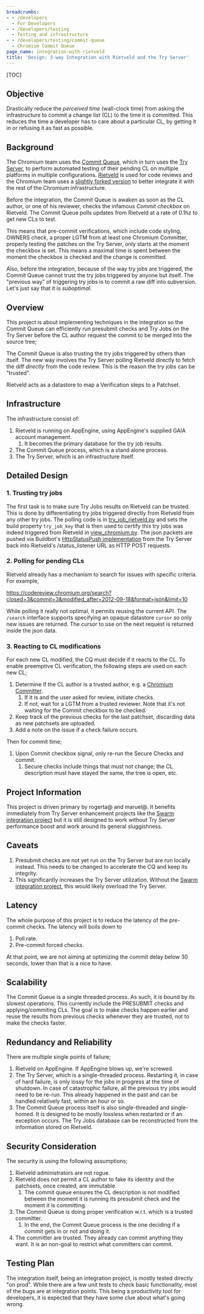 ```yaml
---
breadcrumbs:
- - /developers
  - For Developers
- - /developers/testing
  - Testing and infrastructure
- - /developers/testing/commit-queue
  - Chromium Commit Queue
page_name: integration-with-rietveld
title: 'Design: 3-way Integration with Rietveld and the Try Server'
---
```


[TOC]

## Objective

Drastically reduce the *perceived time* (wall-clock time) from asking the
infrastructure to commit a change list (CL) to the time it is committed. This
reduces the time a developer has to care about a particular CL, by getting it in
or refusing it as fast as possible.

## Background

The Chromium team uses the [Commit
Queue](/developers/testing/commit-queue/design), which in turn uses the [Try
Server](/system/errors/NodeNotFound), to perform automated testing of their
pending CL on multiple platforms in multiple configurations.
[Rietveld](http://code.google.com/p/rietveld/) is used for code reviews and the
Chromium team uses a [slightly forked
version](http://code.google.com/p/rietveld/source/browse/) to better integrate
it with the rest of the Chromium infrastructure.

Before the integration, the Commit Queue is awaken as soon as the CL author, or
one of his reviewer, checks the infamous *Commit checkbox* on Rietveld. The
Commit Queue polls updates from Rietveld at a rate of 0.1hz to get new CLs to
test.

This means that pre-commit verifications, which include code styling, OWNERS
check, a proper LGTM from at least one Chromium Committer, properly testing the
patches on the Try Server, only starts at the moment the checkbox is set. This
means a maximal time is spent between the moment the checkbox is checked and the
change is committed.

Also, before the integration, because of the way try jobs are triggered, the
Commit Queue cannot trust the try jobs triggered by anyone but itself. The
"previous way" of triggering try jobs is to commit a raw diff into subversion.
Let's just say that it is *suboptimal*.

## Overview

This project is about implementing techniques in the integration so the Commit
Queue can efficiently run presubmit checks and Try Jobs on the Try Server before
the CL author request the commit to be merged into the source tree;

The Commit Queue is also trusting the try jobs triggered by others than itself.
The new way involves the Try Server polling Rietveld directly to fetch the diff
*directly* from the code review. This is the reason the try jobs can be
"trusted".

Rietveld acts as a datastore to map a Verification steps to a Patchset.

## Infrastructure

The infrastructure consist of:

1.  Rietveld is running on AppEngine, using AppEngine's supplied GAIA
            account management.
    1.  It becomes the primary database for the try job results.
2.  The Commit Queue process, which is a stand alone process.
3.  The Try Server, which is an infrastructure itself.

## Detailed Design

### 1. Trusting try jobs

The first task is to make sure Try Jobs results on Rietveld can be trusted. This
is done by differentiating try jobs triggered directly from Rietveld from any
other try jobs. The polling code is in
[try_job_rietveld.py](http://src.chromium.org/viewvc/chrome/trunk/tools/build/scripts/master/try_job_rietveld.py)
and sets the build property `try_job_key` that is then used to certify this try
jobs was indeed triggered from Rietveld in
[view_chromium.py](http://code.google.com/p/rietveld/source/browse/codereview/views_chromium.py).
The json packets are pushed via Buildbot's [HttpStatusPush
implementation](http://src.chromium.org/viewvc/chrome/trunk/tools/build/third_party/buildbot_8_4p1/buildbot/status/status_push.py)
from the Try Server back into Rietveld's /status_listener URL as HTTP POST
requests.

### 2. Polling for pending CLs

Rietveld already has a mechanism to search for issues with specific criteria.
For example,

<https://codereview.chromium.org/search?closed=3&commit=3&modified_after=2012-09-18&format=json&limit=10>

While polling it really not optimal, it permits reusing the current API. The
`/search` interface supports specifying an opaque datastore `cursor` so only new
issues are returned. The cursor to use on the next request is returned inside
the json data.

### 3. Reacting to CL modifications

For each new CL modified, the CQ must decide if it reacts to the CL. To enable
preemptive CL verification, the following steps are used on each new CL;

1.  Determine if the CL author is a trusted author, e.g. a [Chromium
            Committer](/getting-involved/become-a-committer).
    1.  If it is and the user asked for review, initiate checks.
    2.  If not, wait for a LGTM from a trusted reviewer. Note that it's
                not waiting for the Commit checkbox to be checked.
2.  Keep track of the previous checks for the last patchset, discarding
            data as new patchsets are uploaded.
3.  Add a note on the issue if a check failure occurs.

Then for commit time;

1.  Upon Commit checkbox signal, only re-run the Secure Checks and
            commit.
    1.  Secure checks include things that must not change; the CL
                description must have stayed the same, the tree is open, etc.

## Project Information

This project is driven primary by rogerta@ and maruel@. It benefits immediately
from Try Server enhancement projects like the [Swarm integration
project](/system/errors/NodeNotFound) but it is still designed to work without
Try Server performance boost and work around its general sluggishness.

## Caveats

1.  Presubmit checks are not yet run on the Try Server but are run
            locally instead. This needs to be changed to accelerate the CQ and
            keep its integrity.
2.  This significantly increases the Try Server utilization. Without the
            [Swarm integration project](/system/errors/NodeNotFound), this would
            likely overload the Try Server.

## Latency

The whole purpose of this project is to reduce the latency of the pre-commit
checks. The latency will boils down to

1.  Poll rate.
2.  Pre-commit forced checks.

At that point, we are not aiming at optimizing the commit delay below 30
seconds, lower than that is a nice to have.

## Scalability

The Commit Queue is a single threaded process. As such, it is bound by its
slowest operations. This currently include the PRESUBMIT checks and
applying/commiting CLs. The goal is to make checks happen earlier and reuse the
results from previous checks whenever they are trusted, not to make the checks
faster.

## Redundancy and Reliability

There are multiple single points of failure;

1.  Rietveld on AppEngine. If AppEngine blows up, we're screwed.
2.  The Try Server, which is a single-threaded process. Restarting it,
            in case of hard failure, is only lossy for the jobs in progress at
            the time of shutdown. In case of catastrophic failure, all the
            previous try jobs would need to be re-run. This already happened in
            the past and can be handled relatively fast, within an hour or so.
3.  The Commit Queue process itself is also single-threaded and
            single-homed. It is designed to be mostly lossless when restarted or
            if an exception occurs. The Try Jobs database can be reconstructed
            from the information stored on Rietveld.

## Security Consideration

The security is using the following assumptions;

1.  Rietveld administrators are not rogue.
2.  Rietveld does not permit a CL author to fake its identity and the
            patchsets, once created, are immutable.
    1.  The commit queue ensures the CL description is not modified
                between the moment it is running its presubmit check and the
                moment it is committing.
3.  The Commit Queue is doing proper verification w.r.t. which is a
            trusted committer.
    1.  In the end, the Commit Queue process is the one deciding if a
                commit gets in or not and doing it.
4.  The committer are trusted. They already can commit anything they
            want. It is an non-goal to restrict what committers can commit.

## Testing Plan

The integration itself, being an integration project, is mostly tested directly
"on prod". While there are a few unit tests to check basic functionality, most
of the bugs are at integration points. This being a productivity tool for
developers, it is expected that they have some clue about what's going wrong.
